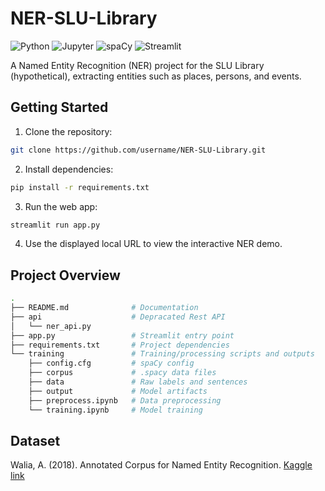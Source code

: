 # NER-SLU-Library
![Python](https://img.shields.io/badge/Python-3776AB?style=for-the-badge&logo=python&logoColor=white)
![Jupyter](https://img.shields.io/badge/Jupyter-F37626?style=for-the-badge&logo=jupyter&logoColor=white)
![spaCy](https://img.shields.io/badge/spaCy-09A3D5?style=for-the-badge&logo=spacy&logoColor=white)
![Streamlit](https://img.shields.io/badge/Streamlit-%23FE4B4B.svg?style=for-the-badge&logo=streamlit&logoColor=white)


A Named Entity Recognition (NER) project for the SLU Library (hypothetical), extracting entities such as places, persons, and events.

## Getting Started

1. Clone the repository:
```sh
git clone https://github.com/username/NER-SLU-Library.git
```
2. Install dependencies:
```sh
pip install -r requirements.txt
```
3. Run the web app:
```sh
streamlit run app.py
```
4. Use the displayed local URL to view the interactive NER demo.

## Project Overview

```bash
.
├── README.md              # Documentation
├── api                    # Depracated Rest API
│   └── ner_api.py
├── app.py                 # Streamlit entry point
├── requirements.txt       # Project dependencies
└── training               # Training/processing scripts and outputs
    ├── config.cfg         # spaCy config
    ├── corpus             # .spacy data files
    ├── data               # Raw labels and sentences
    ├── output             # Model artifacts
    ├── preprocess.ipynb   # Data preprocessing
    └── training.ipynb     # Model training
```

## Dataset
Walia, A. (2018). Annotated Corpus for Named Entity Recognition. [Kaggle link](https://www.kaggle.com/datasets/abhinavwalia95/entity-annotated-corpus)
